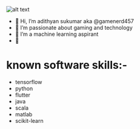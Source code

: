 ![alt text](https://p4.wallpaperbetter.com/wallpaper/615/158/538/retro-style-grid-synthwave-retrowave-hd-wallpaper-preview.jpg)
- 👋 Hi, I’m adithyan sukumar aka @gamenerd457
- 👀 I’m passionate about gaming and technology
- 🌱 I’m a machine learning aspirant 
- 💞️ 
# known software skills:-
- tensorflow
- python
- flutter 
- java
- scala
- matlab
- scikit-learn


<!---
gamenerd457/gamenerd457 is a ✨ special ✨ repository because its `README.md` (this file) appears on your GitHub profile.
You can click the Preview link to take a look at your changes.
--->

